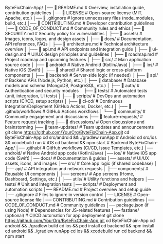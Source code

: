 ByteFixChain-App/
│── 📄 README.md               # Overview, installation guide, contribution guidelines
│── 📄 LICENSE                 # Open-source license (MIT, Apache, etc.)
│── 📄 .gitignore              # Ignore unnecessary files (node_modules, build, etc.)
│── 📄 CONTRIBUTING.md         # Developer contribution guidelines
│── 📄 CODE_OF_CONDUCT.md      # Community rules and ethics
│── 📄 SECURITY.md             # Security policy for vulnerabilities
│
├── 📂 assets/                 # Images, icons, logos, and design assets
│
├── 📂 docs/                   # Documentation, API references, FAQs
│    ├── 📄 architecture.md    # Technical architecture overview
│    ├── 📄 api.md             # API endpoints and integration guide
│    ├── 📄 ui-design.md       # UI/UX design principles and guidelines
│    ├── 📄 roadmap.md         # Project roadmap and upcoming features
│
├── 📂 src/                    # Main application source code
│    ├── 📂 android/           # Native Android (Kotlin/Java)
│    ├── 📂 ios/               # Native iOS (Swift)
│    ├── 📂 shared/            # Shared logic or cross-platform components
│
├── 📂 backend/                # Server-side logic (if needed)
│    ├── 📂 api/               # Backend APIs (Node.js, Python, etc.)
│    ├── 📂 database/          # Database models and schema (MongoDB, PostgreSQL, etc.)
│    ├── 📂 auth/              # Authentication and security modules
│
├── 📂 tests/                  # Automated tests (unit, integration, UI tests)
│
├── 📂 scripts/                # DevOps and automation scripts (CI/CD, setup scripts)
│
├── 📂 ci-cd/                  # Continuous Integration/Deployment (GitHub Actions, Docker, etc.)
│    ├── 📄 .github/workflows  # GitHub Actions workflows
│
└── 📂 community/              # Community engagement and discussions
     ├── 📄 feature-requests/  # Feature request tracking
     ├── 📄 discussions/       # Open discussions and brainstorming
     ├── 📄 team-updates/      # Team updates and announcements
     git clone https://github.com/YourOrg/ByteFixChain-App.git
cd ByteFixChain-App
cd src/android && ./gradlew runApp  # Android
cd src/ios && xcodebuild run        # iOS
cd backend && npm start             # Backend
ByteFixChain-App/
│── .github/                 # GitHub workflows (CI/CD, Issue Templates, etc.)
│── android/                 # Native Android app code (Kotlin/Java)
│── ios/                     # Native iOS app code (Swift)
│── docs/                    # Documentation & guides
│── assets/                  # UI/UX assets, icons, and images
│── src/                     # Core app logic (if shared codebase)
│   ├── api/                 # API integration and network requests
│   ├── components/          # Reusable UI components
│   ├── screens/             # App screens (Home, Dashboard, Settings, etc.)
│   ├── utils/               # Utility functions and helpers
│── tests/                   # Unit and integration tests
│── scripts/                 # Deployment and automation scripts
│── README.md                # Project overview and setup guide
│── .gitignore               # Files to ignore in version control
│── LICENSE                  # Open-source license file
│── CONTRIBUTING.md          # Contribution guidelines
│── CODE_OF_CONDUCT.md       # Community guidelines
│── package.json (if using Node) # Dependencies for JS-related features
│── fastlane/ (optional)     # CI/CD automation for app deployment
git clone https://github.com/YourOrg/ByteFixChain-App.git
cd ByteFixChain-App
cd android && ./gradlew build
cd ios && pod install
cd backend && npm install
cd android && ./gradlew runApp
cd ios && xcodebuild run
cd backend && npm start
